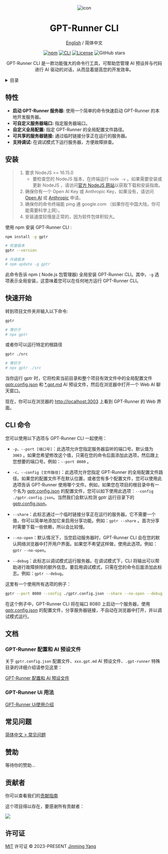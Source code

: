 <div align="center">
<img src="https://github.com/nicepkg/vr360/assets/35005637/102953c3-e804-46db-b0b3-acc26a8d37da" alt="icon"/>

<h1 align="center">GPT-Runner CLI</h1>

[English](https://github.com/nicepkg/gpt-runner/tree/main/packages/gpt-runner-cli/README.md) / 简体中文

[![npm](https://img.shields.io/npm/v/@nicepkg/gpt-runner-cli.svg)](https://www.npmjs.com/package/@nicepkg/gpt-runner-cli)
[![CLI](https://img.shields.io/badge/CLI-Node.js-green?logo=node.js)](https://github.com/nicepkg/gpt-runner/tree/main/packages/gpt-runner-cli/)
[![License](https://img.shields.io/github/license/nicepkg/gpt-runner)](https://github.com/nicepkg/gpt-runner/blob/main/LICENSE)
![GitHub stars](https://img.shields.io/github/stars/nicepkg/gpt-runner?style=social)

GPT-Runner CLI 是一款功能强大的命令行工具，可帮助您管理 AI 预设并与代码进行 AI 驱动的对话，从而显着提高您的开发效率。

</div>

<details>
<summary>目录</summary><br>

- [特性](#特性)
- [安装](#安装)
- [快速开始](#快速开始)
- [CLI 命令](#cli-命令)
- [文档](#文档)
  - [GPT-Runner 配置和 AI 预设文件](#gpt-runner-配置和-ai-预设文件)
  - [GPT-Runner Ui 用法](#gpt-runner-ui-用法)
- [常见问题](#常见问题)
- [赞助](#赞助)
- [贡献者](#贡献者)
- [许可证](#许可证)

<br></details>

## 特性

- **启动 GPT-Runner 服务器:** 使用一个简单的命令快速启动 GPT-Runner 的本地开发服务器。
- **可自定义服务器端口:** 指定服务器端口。
- **自定义全局配置:** 指定 GPT-Runner 的全局配置文件路径。
- **可共享的服务器链接:** 通过临时链接分享正在运行的服务器。
- **支持调试:** 在调试模式下运行服务器，方便故障排查。

## 安装

> 1. 要求 NodeJS >= 16.15.0
>    - 要检查您的 NodeJS 版本，在终端运行 `node -v` 。如果需要安装或更新 NodeJS ，请访问[官方 NodeJS 网站](https://nodejs.org/)以获取下载和安装指南。
> 2. 确保你有一个 Open AI Key 或 Anthropic Key，如果没有，请访问 [Open AI](https://platform.openai.com/account/api-keys) 或 [Anthropic](https://www.anthropic.com/product/) 申请。
> 3. 确保你的命令终端能 ping 通 google.com （如果你在中国大陆，你可能需要科学上网）。
> 4. 安装速度较慢是正常的，因为软件包体积较大。

使用 npm 安装 GPT-Runner CLI :

```bash
npm install -g gptr

# 检查版本
gptr --version

# 升级版本
# npm update -g gptr
```

此命令告诉 npm ( Node.js 包管理器) 全局安装 GPT-Runner CLI。其中，`-g` 选项表示全局安装，这意味着您可以在任何地方运行 GPT-Runner CLI。

## 快速开始

转到项目文件夹并输入以下命令:

```bash
gptr

# 等价于
# npx gptr
```

或者你可以运行特定的根路径

```bash
gptr ./src

# 等价于
# npx gptr ./src
```

当你运行 gptr 时，它将检索当前目录和整个项目有效文件中的全局配置文件 [gptr.config.json](https://github.com/nicepkg/gpt-runner/tree/main/docs/examples/gptr.config.json) 和 [*.gpt.md](https://github.com/nicepkg/gpt-runner/tree/main/docs/examples/example-cn.gpt.md) AI 预设文件，然后在浏览器中打开一个 Web AI 聊天窗口。

现在，你可以在浏览器的 [http://localhost:3003](http://localhost:3003) 上看到 GPT-Runner 的 Web 界面。

## CLI 命令

您可以使用以下选项与 GPT-Runner CLI 一起使用：

- `-p，--port [端口号]`：此选项允许您指定服务器监听的端口号。默认值为 `3003` 。如果您希望修改这个值，只需在您的命令后面添加此选项，然后跟上您想要的端口号。例如：`--port 8080` 。

- `-c，--config [文件路径]`：此选项允许您指定 GPT-Runner 的全局配置文件路径。如果您的配置文件不在默认位置，或者您有多个配置文件，您可以使用此选项告诉 GPT-Runner 使用哪个文件。例如，如果您在项目的根目录中有一个名为 [gptr.config.json](https://github.com/nicepkg/gpt-runner/tree/main/docs/examples/gptr.config.json) 的配置文件，您可以如下使用此选项：`--config ./gptr.config.json`。当然我们会默认检测 gptr 运行目录下的 [gptr.config.json](https://github.com/nicepkg/gpt-runner/tree/main/docs/examples/gptr.config.json)。

- `--share`：此标志通过一个临时链接分享正在运行的服务器。它不需要一个值，你可以简单地添加它来启用分享功能。例如：`gptr --share` 。首次分享时需要下载一些依赖，所以会比较慢。

- `--no-open`：默认情况下，当您启动服务器时，GPT-Runner CLI 会在您的默认网络浏览器中打开用户界面。如果您不希望这样做，使用此选项。例如：`gptr --no-open`。

- `--debug`：此标志以调试模式运行服务器。在调试模式下，CLI 将输出可以帮助进行故障排除的额外信息。要启用调试模式，只需在您的命令后面添加此标志。例如：`gptr --debug`。

这里有一个使用所有选项的例子：

```bash
gptr --port 8080 --config ./gptr.config.json --share --no-open --debug
```

在这个例子中，GPT-Runner CLI 将在端口 8080 上启动一个服务器，使用 [gptr.config.json](https://github.com/nicepkg/gpt-runner/tree/main/docs/examples/gptr.config.json) 的配置文件，分享服务器链接，不自动在浏览器中打开，并以调试模式运行。

## 文档

### GPT-Runner 配置和 AI 预设文件

关于 `gptr.config.json` 配置文件、`xxx.gpt.md` AI 预设文件、`.gpt-runner` 特殊目录的详细介绍请参见这里：

[GPT-Runner 配置和 AI 预设文件](https://github.com/nicepkg/gpt-runner/blob/main/docs/gpt-config.cn.md)

### GPT-Runner Ui 用法

[GPT-Runner Ui使用介绍](https://github.com/nicepkg/gpt-runner/blob/main/docs/ui-usage.cn.md)

## 常见问题

[简体中文 > 常见问题](https://github.com/nicepkg/gpt-runner/tree/main/docs/faq.cn.md)

## 赞助

等待你的赞助...

## 贡献者

你可以查看我们的[贡献指南](https://github.com/nicepkg/gpt-runner/tree/main/CONTRIBUTING.md)

这个项目得以存在，要感谢所有贡献者：

<a href="https://github.com/nicepkg/gpt-runner/graphs/contributors">
  <img src="https://contrib.rocks/image?repo=nicepkg/gpt-runner" />
</a>

## 许可证

[MIT](https://github.com/nicepkg/gpt-runner/tree/main/LICENSE) 许可证 &copy; 2023-PRESENT [Jinming Yang](https://github.com/2214962083)
